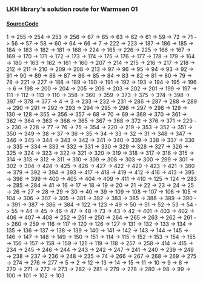 ### LKH library's solution route for Warmsen 01  
#### [SourceCode](https://colab.research.google.com/drive/10h6OPxRPzmHqZ0Nt1JKe_kmey3wsAGOW)

1 -> 255 -> 254 -> 253 -> 256 -> 67 -> 65 -> 63 -> 62 -> 61 -> 59 -> 72 -> 71 -> 56 -> 57 -> 58 -> 60 -> 64 -> 66 -> 7 -> 222 -> 223 -> 187 -> 186 -> 185 -> 184 -> 183 -> 182 -> 181 -> 168 -> 224 -> 165 -> 226 -> 225 -> 166 -> 167 -> 169 -> 170 -> 171 -> 172 -> 173 -> 174 -> 175 -> 176 -> 177 -> 178 -> 179 -> 164 -> 180 -> 163 -> 162 -> 161 -> 160 -> 207 -> 214 -> 215 -> 216 -> 217 -> 218 -> 212 -> 211 -> 210 -> 209 -> 208 -> 213 -> 97 -> 96 -> 95 -> 94 -> 93 -> 92 -> 91 -> 90 -> 89 -> 88 -> 87 -> 86 -> 85 -> 84 -> 83 -> 82 -> 81 -> 80 -> 79 -> 78 -> 221 -> 227 -> 188 -> 189 -> 190 -> 191 -> 192 -> 193 -> 194 -> 195 -> 196 -> 6 -> 198 -> 200 -> 204 -> 205 -> 206 -> 203 -> 202 -> 201 -> 199 -> 197 -> 111 -> 112 -> 113 -> 110 -> 358 -> 360 -> 359 -> 373 -> 375 -> 374 -> 398 -> 397 -> 378 -> 377 -> 4 -> 3 -> 233 -> 232 -> 231 -> 286 -> 287 -> 288 -> 289 -> 290 -> 291 -> 292 -> 293 -> 294 -> 295 -> 296 -> 297 -> 298 -> 129 -> 130 -> 128 -> 355 -> 356 -> 357 -> 68 -> 70 -> 69 -> 369 -> 370 -> 361 -> 362 -> 364 -> 363 -> 366 -> 365 -> 367 -> 368 -> 372 -> 376 -> 371 -> 229 -> 230 -> 228 -> 77 -> 76 -> 75 -> 354 -> 220 -> 219 -> 353 -> 352 -> 351 -> 350 -> 349 -> 38 -> 37 -> 36 -> 35 -> 34 -> 33 -> 32 -> 31 -> 348 -> 347 -> 346 -> 345 -> 344 -> 343 -> 342 -> 341 -> 340 -> 339 -> 338 -> 337 -> 336 -> 335 -> 334 -> 333 -> 332 -> 331 -> 330 -> 329 -> 328 -> 327 -> 326 -> 325 -> 324 -> 323 -> 322 -> 321 -> 320 -> 319 -> 318 -> 317 -> 316 -> 315 -> 314 -> 313 -> 312 -> 311 -> 310 -> 309 -> 308 -> 303 -> 300 -> 299 -> 301 -> 302 -> 304 -> 424 -> 425 -> 426 -> 427 -> 422 -> 420 -> 423 -> 421 -> 380 -> 379 -> 392 -> 394 -> 393 -> 417 -> 418 -> 419 -> 412 -> 416 -> 413 -> 395 -> 396 -> 399 -> 400 -> 405 -> 404 -> 409 -> 411 -> 410 -> 125 -> 124 -> 283 -> 285 -> 284 -> 41 -> 16 -> 17 -> 18 -> 19 -> 20 -> 21 -> 22 -> 23 -> 24 -> 25 -> 26 -> 27 -> 28 -> 29 -> 30 -> 40 -> 39 -> 109 -> 108 -> 107 -> 106 -> 105 -> 104 -> 306 -> 307 -> 305 -> 381 -> 382 -> 383 -> 385 -> 388 -> 389 -> 390 -> 391 -> 387 -> 386 -> 384 -> 122 -> 123 -> 49 -> 50 -> 51 -> 52 -> 53 -> 54 -> 55 -> 44 -> 45 -> 46 -> 47 -> 48 -> 73 -> 43 -> 42 -> 401 -> 403 -> 402 -> 406 -> 407 -> 408 -> 252 -> 251 -> 250 -> 264 -> 265 -> 263 -> 262 -> 261 -> 260 -> 259 -> 116 -> 117 -> 120 -> 126 -> 127 -> 131 -> 132 -> 133 -> 134 -> 135 -> 136 -> 137 -> 138 -> 139 -> 140 -> 141 -> 142 -> 143 -> 144 -> 145 -> 146 -> 147 -> 148 -> 149 -> 150 -> 151 -> 114 -> 115 -> 152 -> 153 -> 154 -> 155 -> 156 -> 157 -> 158 -> 159 -> 121 -> 119 -> 118 -> 257 -> 258 -> 414 -> 415 -> 234 -> 245 -> 246 -> 244 -> 243 -> 242 -> 247 -> 241 -> 240 -> 239 -> 249 -> 238 -> 237 -> 236 -> 248 -> 235 -> 74 -> 266 -> 267 -> 268 -> 269 -> 275 -> 274 -> 276 -> 277 -> 5 -> 2 -> 12 -> 13 -> 14 -> 15 -> 11 -> 10 -> 9 -> 8 -> 270 -> 271 -> 272 -> 273 -> 282 -> 281 -> 279 -> 278 -> 280 -> 98 -> 99 -> 100 -> 101 -> 102 -> 103
